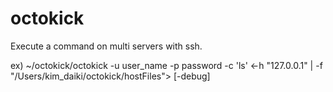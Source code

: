 octokick
========

Execute a command on multi servers with ssh.

ex)
~/octokick/octokick -u user_name -p password -c 'ls' <-h "127.0.0.1" | -f "/Users/kim_daiki/octokick/hostFiles"> [-debug]
